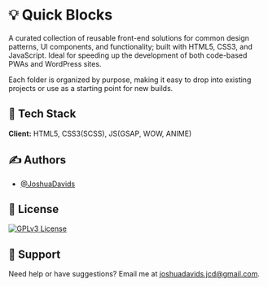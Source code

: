 
# 💡 Quick Blocks

A curated collection of reusable front-end solutions for common design patterns, UI components, and functionality; built with HTML5, CSS3, and JavaScript.
Ideal for speeding up the development of both code-based PWAs and WordPress sites.

Each folder is organized by purpose, making it easy to drop into existing projects or use as a starting point for new builds.

## 🧰 Tech Stack

**Client:** HTML5, CSS3(SCSS), JS(GSAP, WOW, ANIME)

## ✍️ Authors

- [@JoshuaDavids](https://www.github.com/JoshuaDavids)

## 📄 License

[![GPLv3 License](https://img.shields.io/badge/License-GPL%20v3-yellow.svg)](https://github.com/JoshuaDavids/useful-design-solutions?tab=GPL-3.0-1-ov-file)


## 🤝 Support

Need help or have suggestions?
Email me at joshuadavids.jcd@gmail.com.

